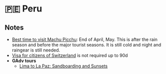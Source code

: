# 🇵🇪 Peru

## Notes

* [Best time to visit Machu Picchu](https://www.responsibletravel.com/holidays/machu-picchu/travel-guide/best-time-to-visit-machu-picchu):  End of April, May. This is after the rain season and before the major tourist seasons. It is still cold and night and raingear is still needed.
* [Visa for citizens of Switzerland](https://www.visahq.ch/peru/) is not required up to 90d
* **GAdv tours**
  * [Lima to La Paz: Sandboarding and Sunsets](https://www.gadventures.com/trips/andes-tour--lima-to-la-paz/7169/)
